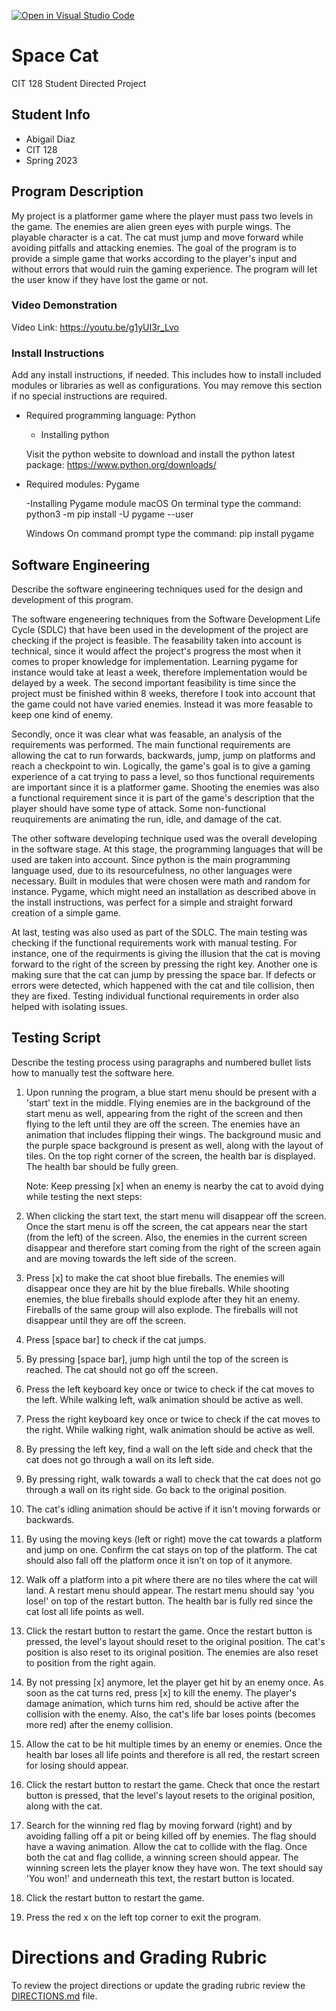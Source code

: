 [![Open in Visual Studio Code](https://classroom.github.com/assets/open-in-vscode-c66648af7eb3fe8bc4f294546bfd86ef473780cde1dea487d3c4ff354943c9ae.svg)](https://classroom.github.com/online_ide?assignment_repo_id=10716410&assignment_repo_type=AssignmentRepo)
# Space Cat

CIT 128 Student Directed Project

## Student Info

- Abigail Diaz
- CIT 128
- Spring 2023

## Program Description

My project is a platformer game where the player must pass two levels in the game. 
The enemies are alien green eyes with purple wings. The playable character is a cat.
The cat must jump and move forward while avoiding pitfalls and attacking enemies.
The goal of the program is to provide a simple game that works according to the player's input and
without errors that would ruin the gaming experience. The program will let the user know if they
have lost the game or not.

### Video Demonstration

Video Link: https://youtu.be/g1yUI3r_Lvo

### Install Instructions

Add any install instructions, if needed. This includes how to install included modules or libraries as well as configurations. You may remove this section if no special instructions are required.

- Required programming language: Python
  - Installing python
  
  Visit the python website to download and install the python latest package: https://www.python.org/downloads/

- Required modules: Pygame

  -Installing Pygame module 
    macOS
    On terminal type the command:
    python3 -m pip install -U pygame --user

    Windows
    On command prompt type the command:
    pip install pygame

## Software Engineering

Describe the software engineering techniques used for the design and development of this program.

The software engeneering techniques from the Software Development Life Cycle (SDLC) that have been used in the development of the project are checking if the project is feasible. The feasability taken into account is technical, since it would affect the project's progress the most when it comes to proper knowledge for implementation. Learning pygame for instance would take at least a week, therefore implementation would be delayed by a week. The second important feasibility is time since the project must be finished within 8 weeks, therefore I took into account that the game could not have varied enemies. Instead it was more feasable to keep one kind of enemy.

Secondly, once it was clear what was feasable, an analysis of the requirements was performed. The main functional requirements are allowing the cat to run forwards, backwards, jump, jump on platforms and reach a checkpoint to win. Logically, the game's goal is to give a gaming experience of a cat trying to pass a level, so thos functional requirements are important since it is a platformer game. Shooting the enemies was also a functional requirement since it is part of the game's description that the player should have some type of attack. Some non-functional reuquirements are animating the run, idle, and damage of the cat.

The other software developing technique used was the overall developing in the software stage. At this stage, the programming languages that will be used are taken into account. Since python is the main programming language used, due to its resourcefulness, no other languages were necessary. Built in modules that were chosen were math and random for instance. Pygame, which might need an installation as described above in the install instructions, was perfect for a simple and straight forward creation of a simple game.

At last, testing was also used as part of the SDLC. The main testing was checking if the functional requirements work with manual testing. For instance, one of the requirments is giving the illusion that the cat is moving forward to the right of the screen by pressing the right key. Another one is making sure that the cat can jump by pressing the space bar. If defects or errors were detected, which happened with the cat and tile collision, then they are fixed. Testing individual functional requirements in order also helped with isolating issues.

## Testing Script

Describe the testing process using paragraphs and numbered bullet lists how to manually test the software here. 
  
1. Upon running the program, a blue start menu should be present with a 'start' text in the middle. Flying enemies are in the background of the start menu as well, appearing from the right of the screen and then flying to the left until they are off the screen. The enemies have an animation that includes flipping their wings. The background music and the purple space background is present as well, along with the layout of tiles. On the top right corner of the screen, the health bar is displayed. The health bar should be fully green.
   
   Note: Keep pressing [x] when an enemy is nearby the cat to avoid dying while testing the next steps:
   
2. When clicking the start text, the start menu will disappear off the screen. Once the start menu is off the screen, the cat appears near the start (from the left) of the screen. Also, the enemies in the current screen disappear and therefore start coming from the right of the screen again and are moving towards the left side of the screen.
   
3. Press [x] to make the cat shoot blue fireballs. The enemies will disappear once they are hit by the blue fireballs. While shooting enemies, the blue fireballs should explode after they hit an enemy. Fireballs of the same group will also explode. The fireballs will not disappear until they are off the screen.
   
4. Press [space bar] to check if the cat jumps.

5. By pressing [space bar], jump high until the top of the screen is reached. The cat should not go off the screen.
   
6. Press the left keyboard key once or twice to check if the cat moves to the left. While walking left, walk animation should be active as well.

7. Press the right keyboard key once or twice to check if the cat moves to the right. While walking right, walk animation should be active as well.

8. By pressing the left key, find a wall on the left side and check that the cat does not go through a wall on its left side.

9. By pressing right, walk towards a wall to check that the cat does not go through a wall on its right side. Go back to the original position.
   
10. The cat's idling animation should be active if it isn't moving forwards or backwards.
  
11. By using the moving keys (left or right) move the cat towards a platform and jump on one. Confirm the cat stays on top of the platform. The cat should also fall off the platform once it isn’t on top of it anymore.
   
12. Walk off a platform into a pit where there are no tiles where the cat will land. A restart menu should appear. The restart menu should say 'you lose!' on top of the restart button. The health bar is fully red since the cat lost all life points as well.
   
13. Click the restart button to restart the game. Once the restart button is pressed, the level's layout should reset to the original position. The cat's position is also reset to its original position. The enemies are also reset to position from the right again.
   
14. By not pressing [x] anymore, let the player get hit by an enemy once. As soon as the cat turns red, press [x] to kill the enemy. The player's damage animation, which turns him red, should be active after the collision with the enemy. Also, the cat's life bar loses points (becomes more red) after the enemy collision.
   
15. Allow the cat to be hit multiple times by an enemy or enemies. Once the health bar loses all life points and therefore is all red, the restart screen for losing should appear.
   
16. Click the restart button to restart the game. Check that once the restart button is pressed, that the level's layout resets to the original position, along with the cat.
  
17. Search for the winning red flag by moving forward (right) and by avoiding falling off a pit or being killed off by enemies. The flag should have a waving animation. Allow the cat to collide with the flag. Once both the cat and flag collide, a winning screen should appear. The winning screen lets the player know they have won. The text should say 'You won!' and underneath this text, the restart button is located.
   
18. Click the restart button to restart the game.
   
19. Press the red x on the left top corner to exit the program.


 # Directions and Grading Rubric

To review the project directions or update the grading rubric review the [DIRECTIONS.md](DIRECTIONS.md) file.
